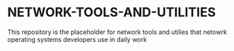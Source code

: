 # NETWORK-TOOLS-AND-UTILITIES
This repository is the placeholder for network tools and utilies that netowrk operating systems developers use in daily work
